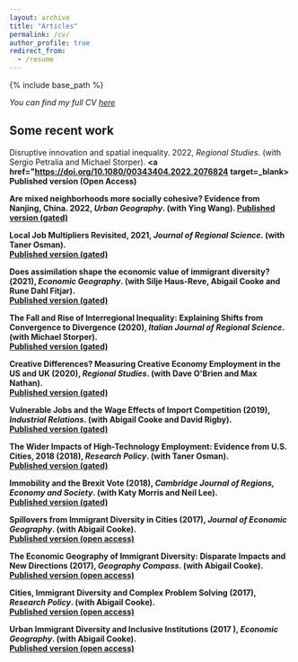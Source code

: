 ```yaml
---
layout: archive
title: "Articles"
permalink: /cv/
author_profile: true
redirect_from:
  - /resume
---
```


{% include base_path %}

_You can find my full CV <a href="/_pages/tkemeny_cv.pdf">here</a>_

<h2>Some recent work</h2>

Disruptive innovation and spatial inequality. 2022, _Regional Studies_. (with Sergio Petralia and Michael Storper). <b> <a href="https://doi.org/10.1080/00343404.2022.2076824 target=_blank> Published version (Open Access) </a> <br>


Are mixed neighborhoods more socially cohesive? Evidence from Nanjing, China. 2022, _Urban Geography_. (with Ying Wang).<b> <a href="https://doi.org/10.1080/02723638.2021.2021714" target=_blank>  Published version (gated)</a> <br>

Local Job Multipliers Revisited, 2021, _Journal of Regional Science_. (with Taner
Osman). <br><a href="https://doi.org/10.1111/jors.12561" target=_blank> Published version (gated)</a> <br>

Does assimilation shape the economic value of immigrant diversity?(2021), _Economic Geography_. (with Silje Haus-Reve, Abigail Cooke and Rune Dahl Fitjar). <br>
 		 <a href="https://doi.org/10.1080/00130095.2021.1897462" target=_blank>  Published version (gated)</a> <br>

The Fall and Rise of Interregional Inequality: Explaining Shifts from Convergence to Divergence  (2020), _Italian Journal of Regional Science_. (with Michael Storper). <br>
 		 <a href="https://www.rivisteweb.it/doi/10.14650/97084" target=_blank>  Published version (gated) </a><br>
		 
Creative Differences? Measuring Creative Economy Employment in the US and UK (2020), _Regional Studies_. (with Dave O'Brien and Max Nathan). <br>
 		 <a href="https://doi.org/10.1080/00343404.2019.1625484" target=_blank> Published version (gated) </a><br>
		 
Vulnerable Jobs and the Wage Effects of Import Competition  (2019), _Industrial Relations_. (with Abigail Cooke and David Rigby). <br>
 		<a href="https://doi.org/10.1111/irel.12240" target=_blank> Published version (gated)  </a><br>
		 
The Wider Impacts of High-Technology Employment: Evidence from U.S. Cities, 2018 (2018), _Research Policy_. (with Taner Osman). <br>
 		 <a href="https://doi.org/10.1016/j.respol.2018.06.005" target=_blank> Published version (gated)   </a><br>

 Immobility and the Brexit Vote  (2018), _Cambridge Journal of Regions, Economy and Society_. (with Katy Morris and Neil Lee). <br>
 		<a href="https://doi.org/10.1093/cjres/rsx027" target=_blank> Published version (gated)  </a><br>
		
Spillovers from Immigrant Diversity in Cities (2017), _Journal of Economic Geography_. (with Abigail Cooke). <br>
 		<a href="https://doi.org/10.1093/jeg/lbx012" target=_blank> Published version (open access)  </a> 

The Economic Geography of Immigrant Diversity: Disparate Impacts and New Directions (2017), _Geography Compass_. (with Abigail Cooke). <br>
 		<a href="https://doi.org/10.1111/gec3.12331" target=_blank> Published version (open access)  </a> 

Cities, Immigrant Diversity and Complex Problem Solving (2017), _Research Policy_. (with Abigail Cooke). <br>
 		<a href="https://doi.org/10.1016/j.respol.2017.05.003" target=_blank> Published version (open access)  </a> 	
		
Urban Immigrant Diversity and Inclusive Institutions (2017	), _Economic Geography_. (with Abigail Cooke). <br>
 		<a href="https://doi.org/10.1080/00130095.2017.1300056" target=_blank> Published version (open access)  </a> 	
				 
